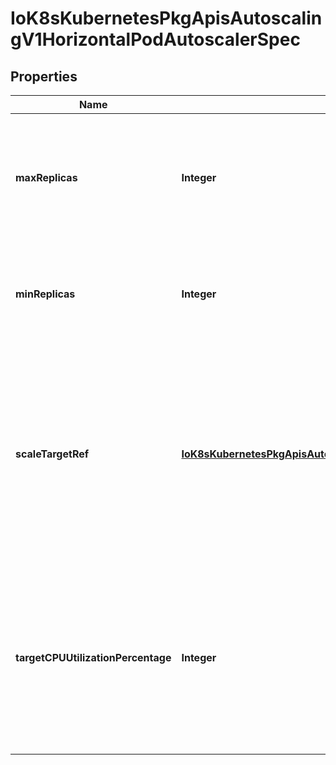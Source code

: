 
# IoK8sKubernetesPkgApisAutoscalingV1HorizontalPodAutoscalerSpec

## Properties
Name | Type | Description | Notes
------------ | ------------- | ------------- | -------------
**maxReplicas** | **Integer** | upper limit for the number of pods that can be set by the autoscaler; cannot be smaller than MinReplicas. | 
**minReplicas** | **Integer** | lower limit for the number of pods that can be set by the autoscaler, default 1. |  [optional]
**scaleTargetRef** | [**IoK8sKubernetesPkgApisAutoscalingV1CrossVersionObjectReference**](IoK8sKubernetesPkgApisAutoscalingV1CrossVersionObjectReference.md) | reference to scaled resource; horizontal pod autoscaler will learn the current resource consumption and will set the desired number of pods by using its Scale subresource. | 
**targetCPUUtilizationPercentage** | **Integer** | target average CPU utilization (represented as a percentage of requested CPU) over all the pods; if not specified the default autoscaling policy will be used. |  [optional]



